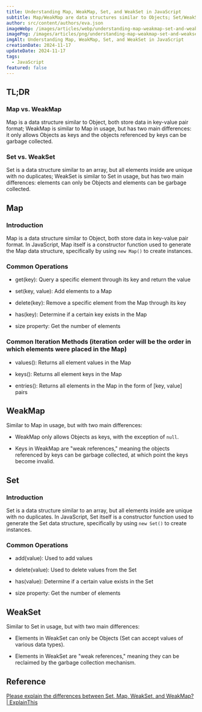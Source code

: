 ```yaml
---
title: Understanding Map, WeakMap, Set, and WeakSet in JavaScript
subtitle: Map/WeakMap are data structures similar to Objects; Set/WeakSet data structures are similar to arrays.
author: src/content/authors/eva.json
imageWebp: /images/articles/webp/understanding-map-weakmap-set-and-weakset-in-javascript.webp
imagePng: /images/articles/png/understanding-map-weakmap-set-and-weakset-in-javascript.png
imgAlt: Understanding Map, WeakMap, Set, and WeakSet in JavaScript
creationDate: 2024-11-17
updateDate: 2024-11-17
tags:
  - JavaScript
featured: false
---
```


## TL;DR

### Map vs. WeakMap

Map is a data structure similar to Object, both store data in key-value pair format; WeakMap is similar to Map in usage, but has two main differences: it only allows Objects as keys and the objects referenced by keys can be garbage collected.

### Set vs. WeakSet

Set is a data structure similar to an array, but all elements inside are unique with no duplicates; WeakSet is similar to Set in usage, but has two main differences: elements can only be Objects and elements can be garbage collected.

## Map

### Introduction

Map is a data structure similar to Object, both store data in key-value pair format. In JavaScript, Map itself is a constructor function used to generate the Map data structure, specifically by using `new Map()` to create instances.

### Common Operations

- get(key): Query a specific element through its key and return the value

- set(key, value): Add elements to a Map

- delete(key): Remove a specific element from the Map through its key

- has(key): Determine if a certain key exists in the Map

- size property: Get the number of elements

### Common Iteration Methods (iteration order will be the order in which elements were placed in the Map)

- values(): Returns all element values in the Map

- keys(): Returns all element keys in the Map

- entries(): Returns all elements in the Map in the form of [key, value] pairs

## WeakMap

Similar to Map in usage, but with two main differences:

- WeakMap only allows Objects as keys, with the exception of `null`.

- Keys in WeakMap are "weak references," meaning the objects referenced by keys can be garbage collected, at which point the keys become invalid.

## Set

### Introduction

Set is a data structure similar to an array, but all elements inside are unique with no duplicates. In JavaScript, Set itself is a constructor function used to generate the Set data structure, specifically by using `new Set()` to create instances.

### Common Operations

- add(value): Used to add values

- delete(value): Used to delete values from the Set

- has(value): Determine if a certain value exists in the Set

- size property: Get the number of elements

## WeakSet

Similar to Set in usage, but with two main differences:

- Elements in WeakSet can only be Objects (Set can accept values of various data types).

- Elements in WeakSet are "weak references," meaning they can be reclaimed by the garbage collection mechanism.

## Reference

[Please explain the differences between Set, Map, WeakSet, and WeakMap? | ExplainThis](https://www.explainthis.io/zh-hant/swe/set-map-weakset-weakmap)
